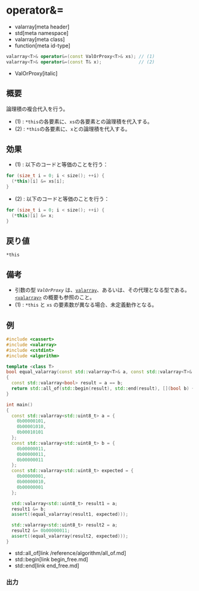# operator&=
* valarray[meta header]
* std[meta namespace]
* valarray[meta class]
* function[meta id-type]

```cpp
valarray<T>& operator&=(const ValOrProxy<T>& xs); // (1)
valarray<T>& operator&=(const T& x);              // (2)
```
* ValOrProxy[italic]

## 概要
論理積の複合代入を行う。

- (1) : `*this`の各要素に、`xs`の各要素との論理積を代入する。
- (2) : `*this`の各要素に、`x`との論理積を代入する。


## 効果
- (1) : 以下のコードと等価のことを行う：

```cpp
for (size_t i = 0; i < size(); ++i) {
  (*this)[i] &= xs[i];
}
```

- (2) : 以下のコードと等価のことを行う：

```cpp
for (size_t i = 0; i < size(); ++i) {
  (*this)[i] &= x;
}
```


## 戻り値
`*this`


## 備考
- 引数の型 *`ValOrProxy`* は、[`valarray`](../valarray.md)、あるいは、その代理となる型である。  
	[`<valarray>`](../../valarray.md) の概要も参照のこと。
- (1) : `*this` と `xs` の要素数が異なる場合、未定義動作となる。


## 例
```cpp example
#include <cassert>
#include <valarray>
#include <cstdint>
#include <algorithm>

template <class T>
bool equal_valarray(const std::valarray<T>& a, const std::valarray<T>& b)
{
  const std::valarray<bool> result = a == b;
  return std::all_of(std::begin(result), std::end(result), [](bool b) { return b; });
}

int main()
{
  const std::valarray<std::uint8_t> a = {
    0b00000101,
    0b00001010,
    0b00010101
  };
  const std::valarray<std::uint8_t> b = {
    0b00000011,
    0b00000011,
    0b00000011
  };
  const std::valarray<std::uint8_t> expected = {
    0b00000001,
    0b00000010,
    0b00000001
  };

  std::valarray<std::uint8_t> result1 = a;
  result1 &= b;
  assert((equal_valarray(result1, expected)));

  std::valarray<std::uint8_t> result2 = a;
  result2 &= 0b00000011;
  assert((equal_valarray(result2, expected)));
}
```
* std::all_of[link /reference/algorithm/all_of.md]
* std::begin[link begin_free.md]
* std::end[link end_free.md]

### 出力
```
```


